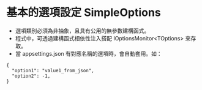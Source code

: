 # 基本的選項設定 SimpleOptions 

* 選項類別必須為非抽象，且具有公用的無參數建構函式。
* 程式中，可透過建構函式相依性注入搭配 IOptionsMonitor&lt;TOptions&gt; 來存取。
* 當 appsettings.json 有對應名稱的選項時，會自動套用。如：
```
{
  "option1": "value1_from_json",
  "option2": -1,
}
```
